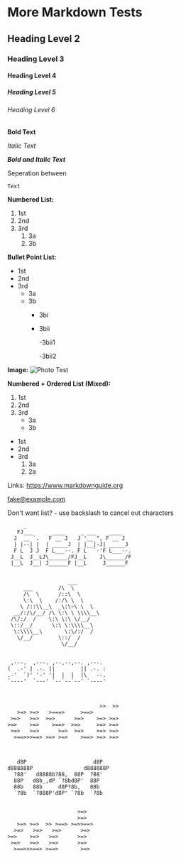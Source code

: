 # More Markdown Tests 
## Heading Level 2
### Heading Level 3
#### Heading Level 4
##### Heading Level 5
###### Heading Level 6
**Bold Text**


*Italic Text*


***Bold and Italic Text***

Seperation between

    Text

**Numbered List:**
1. 1st
2. 2nd
3. 3rd
    1. 3a
    2. 3b

**Bullet Point List:**
- 1st
- 2nd
- 3rd
    - 3a
    - 3b
        - 3bi
        - 3bii
            
            
            -3bii1
            
            
            -3bii2



**Image:**
    ![Photo Test](Pictures/storm.jfif)

**Numbered + Ordered List (Mixed):**
1. 1st
2. 2nd
3. 3rd
    - 3a
    - 3b

- 1st
- 2nd
- 3rd
    1. 3a
    2. 2a


Links: <https://www.markdownguide.org>


<fake@example.com>

Don't want list? \- use backslash to cancel out characters

         _                                  
       FJ___      ____     _ ___    ____   
      J  __ `.   F __ J   J '__ ", F __ J  
      | |--| |  | _____J  | |__|-J| _____J 
      F L  J J  F L___--. F L  `-'F L___--.
     J__L  J__LJ\______/FJ__L    J\______/F
     |__L  J__| J______F |__L     J______F 


                       ___     
         ___        /\  \    
         /\  \      /::\  \   
         \:\  \    /:/\ \  \  
        \ /::\\__\  _\:\~\ \  \ 
      __/:/\/__/ /\ \:\ \ \\\\__\
     /\/:/  /    \:\ \:\ \/__/
     \::/__/      \:\ \:\\\\__\  
      \:\\\\__\       \:\/:/  /  
       \/__/        \::/  /   
                     \/__/    


     ,---.  ,---. ,--,--,--. ,---.  
    (  .-' | .-. ||        || .-. : 
    .-'  `)' '-' '|  |  |  |\   --. 
    `----'  `---' `--`--`--' `----' 
                                    


                                 >>  >> 
       >=> >=>   >===>     >==>         
     >=>   >=>  >=>      >=>    >=> >=> 
    >=>    >=>    >==>  >=>     >=> >=> 
     >=>   >=>      >=>  >=>    >=> >=> 
      >==>>>==> >=> >=>    >==> >=> >=> 
                                  
 
 
       d8P                     d8P  
    d888888P                d888888P
      ?88'   d8888b?88,  88P  ?88'  
      88P   d8b_,dP `?8bd8P'  88P   
      88b   88b     d8P?8b,   88b   
      `?8b  `?888P'd8P' `?8b  `?8b 


                          >=>   
                          >=>   
       >=> >=>  >> >==> >=>>==> 
      >=>   >=>   >=>      >=>   
    >=>    >=>   >=>      >=>   
     >=>   >=>   >=>      >=>   
      >==>>>==> >==>       >=> 